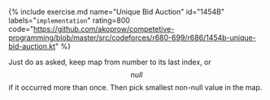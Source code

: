 {% include exercise.md name="Unique Bid Auction" id="1454B" labels="`implementation`" rating=800
   code="https://github.com/akoprow/competetive-programming/blob/master/src/codeforces/r680-699/r686/1454b-unique-bid-auction.kt" %}

Just do as asked, keep map from number to its last index, or $$null$$ if it occurred more than once.  Then pick smallest non-null value in the map.
